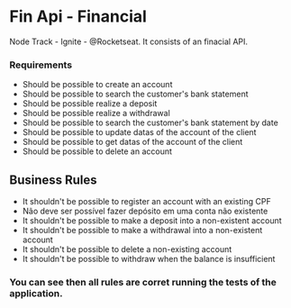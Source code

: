 # Fin Api - Financial

Node Track  - Ignite - @Rocketseat. It consists of an finacial API.

### Requirements

- Should be possible to create an account
- Should be possible to search the customer's bank statement
- Should be possible realize a deposit
- Should be possible realize a withdrawal
- Should be possible to search the customer's bank statement by date
- Should be possible to update datas of the account of the client
- Should be possible to get datas of the account of the client
- Should be possible to delete an account

## Business Rules

- It shouldn't be possible to register an account with an existing CPF
- Não deve ser possível fazer depósito em uma conta não existente
- It shouldn't be possible to make a deposit into a non-existent account
- It shouldn't be possible to make a withdrawal into a non-existent account
- It shouldn't be possible to delete a non-existing account
- It shouldn't be possible to withdraw when the balance is insufficient

### You can see then all rules are corret running the tests of the application.
